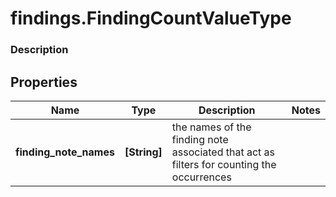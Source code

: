 # findings.FindingCountValueType

### Description

## Properties
Name | Type | Description | Notes
------------ | ------------- | ------------- | -------------
**finding_note_names** | **[String]** | the names of the finding note associated that act as filters for counting the occurrences | 

